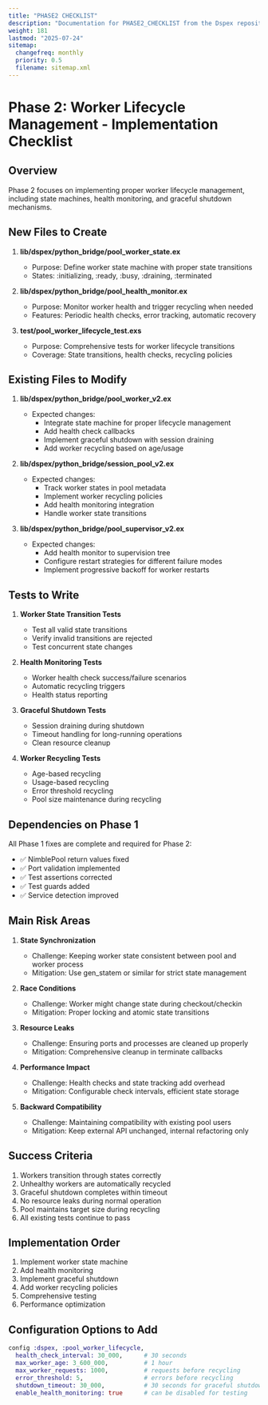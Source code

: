 ```yaml
---
title: "PHASE2 CHECKLIST"
description: "Documentation for PHASE2_CHECKLIST from the Dspex repository."
weight: 181
lastmod: "2025-07-24"
sitemap:
  changefreq: monthly
  priority: 0.5
  filename: sitemap.xml
---
```


# Phase 2: Worker Lifecycle Management - Implementation Checklist

## Overview
Phase 2 focuses on implementing proper worker lifecycle management, including state machines, health monitoring, and graceful shutdown mechanisms.

## New Files to Create

1. **lib/dspex/python_bridge/pool_worker_state.ex**
   - Purpose: Define worker state machine with proper state transitions
   - States: :initializing, :ready, :busy, :draining, :terminated

2. **lib/dspex/python_bridge/pool_health_monitor.ex**
   - Purpose: Monitor worker health and trigger recycling when needed
   - Features: Periodic health checks, error tracking, automatic recovery

3. **test/pool_worker_lifecycle_test.exs**
   - Purpose: Comprehensive tests for worker lifecycle transitions
   - Coverage: State transitions, health checks, recycling policies

## Existing Files to Modify

1. **lib/dspex/python_bridge/pool_worker_v2.ex**
   - Expected changes:
     - Integrate state machine for proper lifecycle management
     - Add health check callbacks
     - Implement graceful shutdown with session draining
     - Add worker recycling based on age/usage

2. **lib/dspex/python_bridge/session_pool_v2.ex**
   - Expected changes:
     - Track worker states in pool metadata
     - Implement worker recycling policies
     - Add health monitoring integration
     - Handle worker state transitions

3. **lib/dspex/python_bridge/pool_supervisor_v2.ex**
   - Expected changes:
     - Add health monitor to supervision tree
     - Configure restart strategies for different failure modes
     - Implement progressive backoff for worker restarts

## Tests to Write

1. **Worker State Transition Tests**
   - Test all valid state transitions
   - Verify invalid transitions are rejected
   - Test concurrent state changes

2. **Health Monitoring Tests**
   - Worker health check success/failure scenarios
   - Automatic recycling triggers
   - Health status reporting

3. **Graceful Shutdown Tests**
   - Session draining during shutdown
   - Timeout handling for long-running operations
   - Clean resource cleanup

4. **Worker Recycling Tests**
   - Age-based recycling
   - Usage-based recycling
   - Error threshold recycling
   - Pool size maintenance during recycling

## Dependencies on Phase 1

All Phase 1 fixes are complete and required for Phase 2:
- ✅ NimblePool return values fixed
- ✅ Port validation implemented
- ✅ Test assertions corrected
- ✅ Test guards added
- ✅ Service detection improved

## Main Risk Areas

1. **State Synchronization**
   - Challenge: Keeping worker state consistent between pool and worker process
   - Mitigation: Use gen_statem or similar for strict state management

2. **Race Conditions**
   - Challenge: Worker might change state during checkout/checkin
   - Mitigation: Proper locking and atomic state transitions

3. **Resource Leaks**
   - Challenge: Ensuring ports and processes are cleaned up properly
   - Mitigation: Comprehensive cleanup in terminate callbacks

4. **Performance Impact**
   - Challenge: Health checks and state tracking add overhead
   - Mitigation: Configurable check intervals, efficient state storage

5. **Backward Compatibility**
   - Challenge: Maintaining compatibility with existing pool users
   - Mitigation: Keep external API unchanged, internal refactoring only

## Success Criteria

1. Workers transition through states correctly
2. Unhealthy workers are automatically recycled
3. Graceful shutdown completes within timeout
4. No resource leaks during normal operation
5. Pool maintains target size during recycling
6. All existing tests continue to pass

## Implementation Order

1. Implement worker state machine
2. Add health monitoring
3. Implement graceful shutdown
4. Add worker recycling policies
5. Comprehensive testing
6. Performance optimization

## Configuration Options to Add

```elixir
config :dspex, :pool_worker_lifecycle,
  health_check_interval: 30_000,      # 30 seconds
  max_worker_age: 3_600_000,          # 1 hour
  max_worker_requests: 1000,          # requests before recycling
  error_threshold: 5,                 # errors before recycling
  shutdown_timeout: 30_000,           # 30 seconds for graceful shutdown
  enable_health_monitoring: true      # can be disabled for testing
```
